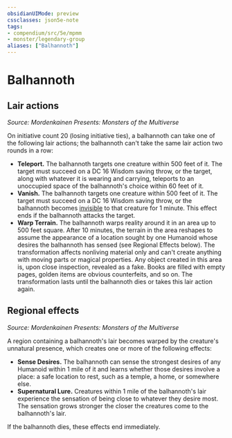 ```yaml
---
obsidianUIMode: preview
cssclasses: json5e-note
tags:
- compendium/src/5e/mpmm
- monster/legendary-group
aliases: ["Balhannoth"]
---
```

# Balhannoth

## Lair actions
_Source: Mordenkainen Presents: Monsters of the Multiverse_

On initiative count 20 (losing initiative ties), a balhannoth can take one of the following lair actions; the balhannoth can't take the same lair action two rounds in a row:

- **Teleport.** The balhannoth targets one creature within 500 feet of it. The target must succeed on a DC 16 Wisdom saving throw, or the target, along with whatever it is wearing and carrying, teleports to an unoccupied space of the balhannoth's choice within 60 feet of it.  
- **Vanish.** The balhannoth targets one creature within 500 feet of it. The target must succeed on a DC 16 Wisdom saving throw, or the balhannoth becomes [invisible](2-Mechanics/CLI/rules/conditions.md#Invisible) to that creature for 1 minute. This effect ends if the balhannoth attacks the target.  
- **Warp Terrain.** The balhannoth warps reality around it in an area up to 500 feet square. After 10 minutes, the terrain in the area reshapes to assume the appearance of a location sought by one Humanoid whose desires the balhannoth has sensed (see Regional Effects below). The transformation affects nonliving material only and can't create anything with moving parts or magical properties. Any object created in this area is, upon close inspection, revealed as a fake. Books are filled with empty pages, golden items are obvious counterfeits, and so on. The transformation lasts until the balhannoth dies or takes this lair action again.  

## Regional effects
_Source: Mordenkainen Presents: Monsters of the Multiverse_

A region containing a balhannoth's lair becomes warped by the creature's unnatural presence, which creates one or more of the following effects:

- **Sense Desires.** The balhannoth can sense the strongest desires of any Humanoid within 1 mile of it and learns whether those desires involve a place: a safe location to rest, such as a temple, a home, or somewhere else.  
- **Supernatural Lure.** Creatures within 1 mile of the balhannoth's lair experience the sensation of being close to whatever they desire most. The sensation grows stronger the closer the creatures come to the balhannoth's lair.  

If the balhannoth dies, these effects end immediately.